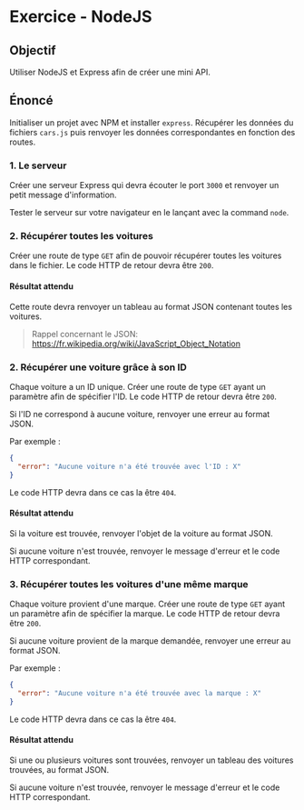 # Exercice - NodeJS

## Objectif

Utiliser NodeJS et Express afin de créer une mini API.

## Énoncé

Initialiser un projet avec NPM et installer `express`.
Récupérer les données du fichiers `cars.js` puis renvoyer les données correspondantes en fonction des routes.

### 1. Le serveur

Créer une serveur Express qui devra écouter le port `3000` et renvoyer un petit message d'information.

Tester le serveur sur votre navigateur en le lançant avec la command `node`.

### 2. Récupérer toutes les voitures

Créer une route de type `GET` afin de pouvoir récupérer toutes les voitures dans le fichier.
Le code HTTP de retour devra être `200`.

#### **Résultat attendu**

Cette route devra renvoyer un tableau au format JSON contenant toutes les voitures.

> Rappel concernant le JSON: https://fr.wikipedia.org/wiki/JavaScript_Object_Notation

### 2. Récupérer une voiture grâce à son ID

Chaque voiture a un ID unique.
Créer une route de type `GET` ayant un paramètre afin de spécifier l'ID.
Le code HTTP de retour devra être `200`.

Si l'ID ne correspond à aucune voiture, renvoyer une erreur au format JSON.

Par exemple :

```json
{
  "error": "Aucune voiture n'a été trouvée avec l'ID : X"
}
```

Le code HTTP devra dans ce cas la être `404`.

#### **Résultat attendu**

Si la voiture est trouvée, renvoyer l'objet de la voiture au format JSON.

Si aucune voiture n'est trouvée, renvoyer le message d'erreur et le code HTTP correspondant.

### 3. Récupérer toutes les voitures d'une même marque

Chaque voiture provient d'une marque.
Créer une route de type `GET` ayant un paramètre afin de spécifier la marque.
Le code HTTP de retour devra être `200`.

Si aucune voiture provient de la marque demandée, renvoyer une erreur au format JSON.

Par exemple :

```json
{
  "error": "Aucune voiture n'a été trouvée avec la marque : X"
}
```

Le code HTTP devra dans ce cas la être `404`.

#### **Résultat attendu**

Si une ou plusieurs voitures sont trouvées, renvoyer un tableau des voitures trouvées, au format JSON.

Si aucune voiture n'est trouvée, renvoyer le message d'erreur et le code HTTP correspondant.
